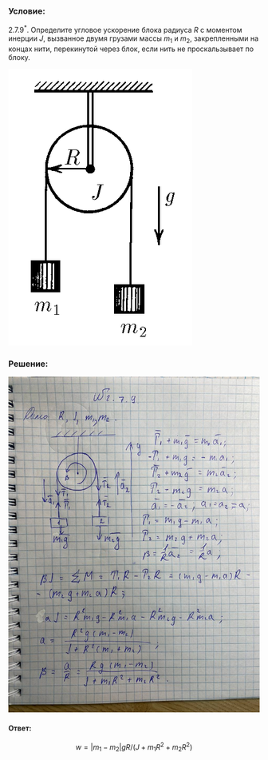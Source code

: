 ###  Условие:

$2.7.9^*.$ Определите угловое ускорение блока радиуса $R$ с моментом инерции $J$, вызванное двумя грузами массы $m_1$ и $m_2$, закрепленными на концах нити, перекинутой через блок, если нить не проскальзывает по блоку.

![К задаче $2.7.9$|369x555, 20%](../../img/2.7.9/2.7.9.png)

###  Решение:

![|960x1280, 67%](../../img/2.7.9/01.jpg)

#### Ответ:

$$
w = |m_1 − m_2|gR/(J + m_1 R^2 + m_2 R^2)
$$
